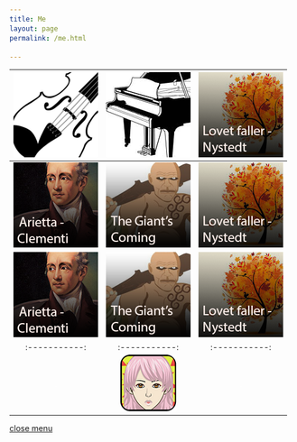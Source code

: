 ```yaml
---
title: Me
layout: page
permalink: /me.html

---
```


[![Violin group](https://raw.githubusercontent.com/Stuartbriner/portland/gh-pages/images/violin.png)](violin.html) |[![Piano group](https://raw.githubusercontent.com/Stuartbriner/portland/gh-pages/images/piano.png)](piano.html) | [![Lovet faller group](https://raw.githubusercontent.com/Stuartbriner/portland/gh-pages/images/Lovetfallerimage.png)](G1_B2.html)|
:-----------: | :-----------: | :-----------:  
[![Arietta group](https://raw.githubusercontent.com/Stuartbriner/portland/gh-pages/images/Ariettaimage.png)](G1_A1_pathway2.html) | [![Giant's coming group](https://raw.githubusercontent.com/Stuartbriner/portland/gh-pages/images/Thegiantscominggroup.png)](G1_C1.html) | [![Lovet faller group](https://raw.githubusercontent.com/Stuartbriner/portland/gh-pages/images/Lovetfallerimage.png)](G1_B2.html)|
[![Arietta group](https://raw.githubusercontent.com/Stuartbriner/portland/gh-pages/images/Ariettaimage.png)](G1_A1_pathway2.html) | [![Giant's coming group](https://raw.githubusercontent.com/Stuartbriner/portland/gh-pages/images/Thegiantscominggroup.png)](G1_C1.html) | [![Lovet faller group](https://raw.githubusercontent.com/Stuartbriner/portland/gh-pages/images/Lovetfallerimage.png)](G1_B2.html)
:-----------: | :-----------: | :-----------:  
 ![pixel](https://raw.githubusercontent.com/Stuartbriner/portland/gh-pages/images/apixel.png)|[![Menulogo](https://raw.githubusercontent.com/Stuartbriner/portland/gh-pages/images/avatar.png)](me.html)| ![pixel](https://raw.githubusercontent.com/Stuartbriner/portland/gh-pages/images/apixel.png)

  







[close menu](G1_A1_pathway2.html)

